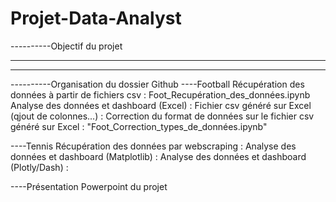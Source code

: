# Projet-Data-Analyst

----------Objectif du projet

----------
----------


----------Organisation du dossier Github
----Football
Récupération des données à partir de fichiers csv : Foot_Recupération_des_données.ipynb
Analyse des données et dashboard (Excel) :
Fichier csv généré sur Excel (qjout de colonnes...) :
Correction du format de données sur le fichier csv généré sur Excel : "Foot_Correction_types_de_données.ipynb"
  
----Tennis
Récupération des données par webscraping : 
Analyse des données et dashboard (Matplotlib) :
Analyse des données et dashboard (Plotly/Dash) :
  
----Présentation Powerpoint du projet
